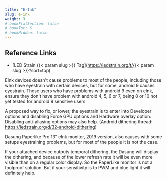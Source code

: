 ```yaml
---
title: "E-Ink"
slug: e-ink
weight: 3
# bookFlatSection: false
# bookToc: 6
# bookHidden: false
---
```


## Reference Links
* [LED Strain {{< param slug >}} Tag](https://ledstrain.org/t/{{< param slug >}}?sort=top)

EInk devices doesn't cause problems to most of the people, including those who have eyestrain with certain devices, but for some, android 9 causes eyestrain.
Those users who have problems with android 9 even on eInk, ensure they don't have problem with android 4, 5, 6 or 7, being 8 or 10 not yet tested for android 9 sensitive users

A proposed way to fix, or lower, the eyestrain is to enter into Developer options and disabling Force GPU options and Hardware overlay option. Disabling anti-aliasing options may also help. (Android dithering thread: https://ledstrain.org/d/32-android-dithering)

Dasung Paperlike Pro 13" eInk monitor, 2019 version, also causes with some setups eyestraining problems, but for most of the people it is not the case. 

If your attached device outputs temporal dithering, the Dasung will display the dithering, and because of the lower refresh rate it will be even more visible than on a regular color display. So the PaperLike monitor is not a foolproof solution. But if your sensitivity is to PWM and blue light it will definitely help.
